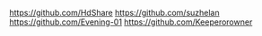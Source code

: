 https://github.com/HdShare
https://github.com/suzhelan
https://github.com/Evening-01
https://github.com/Keeperorowner
